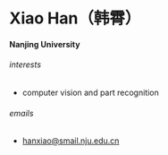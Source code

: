 # Xiao Han（韩霄）

#### Nanjing University

###### interests

- computer vision and part recognition

###### emails

- hanxiao@smail.nju.edu.cn

